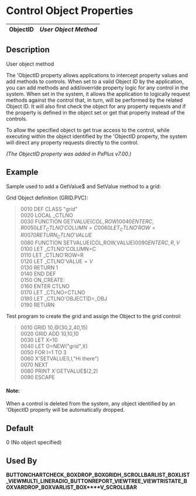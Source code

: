 # Control Object Properties

**ObjectID** |  **_User Object Method_**  
---|---  
  
## Description

User object method

The 'ObjectID property allows applications to intercept property values and add methods to controls. When set to a valid Object ID by the application, you can add methods and add/override property logic for any control in the system. When set in the system, it allows the application to logically request methods against the control that, in turn, will be performed by the related Object ID. It will also first check the object for any property requests and if the property is defined in the object set or get that property instead of the controls.

To allow the specified object to get true access to the control, while executing within the object identified by the 'ObjectID property, the system will direct any property requests directly to the control.

_(The ObjectID property was added in PxPlus v7.00.)_

##  Example

Sample used to add a GetValue$ and SetValue method to a grid:

Grid Object definition (GRID.PVC):

> 0010 DEF CLASS "grid"  
>  0020 LOCAL _CTLNO  
>  0030 FUNCTION GETVALUE$(COL,ROW)  
>  0040 ENTER C,R  
>  0050 LET _CTLNO'COLUMN=C  
>  0060 LET _CTLNO'ROW=R  
>  0070 RETURN _CTLNO'VALUE$  
>  0080 FUNCTION SETVALUE(COL,ROW,VALUE$)  
>  0090 ENTER C,R,V$  
>  0100 LET _CTLNO'COLUMN=C  
>  0110 LET _CTLNO'ROW=R  
>  0120 LET _CTLNO'VALUE$=V$  
>  0130 RETURN 1  
>  0140 END DEF  
>  0150 ON_CREATE:  
>  0160 ENTER CTLNO  
>  0170 LET _CTLNO=CTLNO  
>  0180 LET _CTLNO'OBJECTID=_OBJ  
>  0190 RETURN

Test program to create the grid and assign the Object to the grid control:

> 0010 GRID 10,@(30,2,40,15)  
>  0020 GRID ADD 10,10,10  
>  0030 LET X=10  
>  0040 LET O=NEW("grid",X)  
>  0050 FOR I=1 TO 3  
>  0060 X'SETVALUE(I,I,"Hi there")  
>  0070 NEXT  
>  0080 PRINT X'GETVALUE$(2,2)  
>  0090 ESCAPE

#### **Note:**  
When a control is deleted from the system, any object identified by an 'ObjectID property will be automatically dropped.

## Default 

0 (No object specified)

## Used By 

**BUTTON****CHART****CHECK_BOX****DROP_BOX****GRID****H_SCROLLBAR****LIST_BOX****LIST_VIEW****MULTI_LINE****RADIO_BUTTON****REPORT_VIEW****TREE_VIEW****TRISTATE_BOX****VARDROP_BOX****VARLIST_BOX****V_SCROLLBAR**
